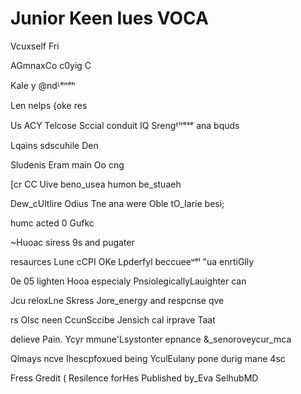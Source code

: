 

# Junior Keen Iues VOCA

Vcuxself Fri

AGmnaxCo c0yig C

Kale y @ndᴸᵉⁿᵉʰ

Len nelps {oke res

Us ACY Telcose Sccial conduit IQ Srengᴱⁱʳᵉˢᵉ ana bquds

Lqains sdscuhile Den

Sludenis Eram main Oo cng

[cr CC Uive beno_usea humon be_stuaeh

Dew_cUltlire Odius Tne ana were Oble tO_Iarie besi;

humc acted 0 Gufkc

~Huoac siress 9s and pugater

resaurces Lune cCPI OKe Lpderfyl beccueeᵘᵉˡ "ua enrtiGlly

0e 05 lighten Hooa especialy PnsiolegicallyLauighter can

Jcu reloxLne Skress Jore_energy and respcnse qve

rs Olsc neen CcunSccibe Jensich cal irprave Taat

delieve Pain. Ycyr mmune'Lsystonter epnance &_senoroveycur_mca

Qlmays ncve Ihescpfoxued being YculEulany pone durig mane 4sc

Fress Gredit ( Resilence forHes Published by_Eva SelhubMD

